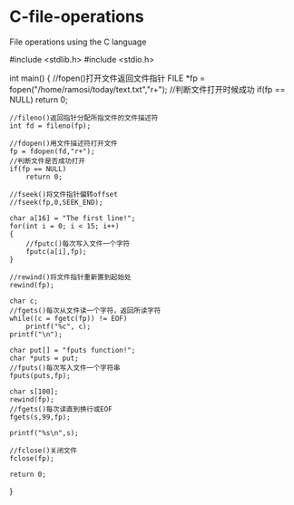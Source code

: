 C-file-operations
=================

File operations using the C language

#include <stdlib.h>
#include <stdio.h>

int main()
{
    //fopen()打开文件返回文件指针
    FILE *fp = fopen("/home/ramosi/today/text.txt","r+");
    //判断文件打开时候成功
    if(fp == NULL)
        return 0;
    
    //fileno()返回指针分配所指文件的文件描述符
    int fd = fileno(fp);
    
    //fdopen()用文件描述符打开文件
    fp = fdopen(fd,"r+");
    //判断文件是否成功打开
    if(fp == NULL)
        return 0;
    
    //fseek()将文件指针偏转offset
    //fseek(fp,0,SEEK_END);
    
    char a[16] = "The first line!";
    for(int i = 0; i < 15; i++)
    {
        //fputc()每次写入文件一个字符
        fputc(a[i],fp);
    }
    
    //rewind()将文件指针重新置到起始处
    rewind(fp);
    
    char c;
    //fgets()每次从文件读一个字符，返回所读字符
    while((c = fgetc(fp)) != EOF)
        printf("%c", c);
    printf("\n");
    
    char put[] = "fputs function!";
    char *puts = put;
    //fputs()每次写入文件一个字符串
    fputs(puts,fp);
    
    char s[100];
    rewind(fp);
    //fgets()每次读直到换行或EOF
    fgets(s,99,fp);
    
    printf("%s\n",s);
    
    //fclose()关闭文件
    fclose(fp);
    
    return 0;
}
